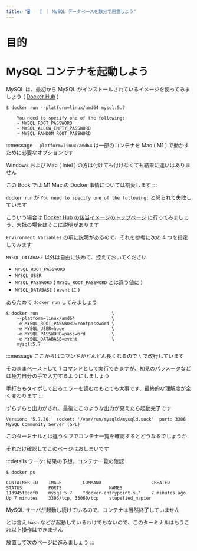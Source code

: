 ```yaml
---
title: "🖥️ ｜ 🐳 ｜ MySQL データベースを数分で用意しよう"
---
```


# 目的

# MySQL コンテナを起動しよう
MySQL は、最初から MySQL がインストールされているイメージを使ってみましょう ( [Docker Hub](https://hub.docker.com/_/mysql) )

```
$ docker run --platform=linux/amd64 mysql:5.7

    You need to specify one of the following:
    - MYSQL_ROOT_PASSWORD
    - MYSQL_ALLOW_EMPTY_PASSWORD
    - MYSQL_RANDOM_ROOT_PASSWORD
```

:::message
`--platform=linux/amd64` は一部のコンテナを Mac ( M1 ) で動かすために必要なオプションです

Windows および Mac ( Intel ) の方は付けても付けなくても結果に違いはありません

この Book では M1 Mac の Docker 事情については割愛します
:::

`docker run` が `You need to specify one of the following:` と怒られて失敗しています

こういう場合は [Docker Hub の該当イメージのトップページ](https://hub.docker.com/_/mysql) に行ってみましょう、大抵の場合はそこに説明があります

`Environment Variables` の項に説明があるので、それを参考に次の 4 つを指定してみます

`MYSQL_DATABASE` 以外は自由に決めて、控えておいてください

- `MYSQL_ROOT_PASSWORD`
- `MYSQL_USER`
- `MYSQL_PASSWORD` ( `MYSQL_ROOT_PASSWORD` とは違う値に )
- `MYSQL_DATABASE` ( `event` に )

あらためて `docker run` してみましょう

```
$ docker run                            \
    --platform=linux/amd64              \
    -e MYSQL_ROOT_PASSWORD=rootpassword \
    -e MYSQL_USER=hoge                  \
    -e MYSQL_PASSWORD=password          \
    -e MYSQL_DATABASE=event             \
    mysql:5.7
```

:::message
ここからはコマンドがどんどん長くなるので `\` で改行しています

そのままペーストして 1 コマンドとして実行できますが、初見のパラメータなどは極力自分の手で入力するようにしましょう

手打ちもタイポして出るエラーを読むのもとても大事です、最終的な理解度が全く変わります
:::

ずらずらと出力がされ、最後にこのような出力が見えたら起動完了です

```
Version: '5.7.36'  socket: '/var/run/mysqld/mysqld.sock'  port: 3306  MySQL Community Server (GPL)
```

このターミナルとは違うタブでコンテナ一覧を確認するとどうなるでしょうか

それだけ確認してこのページはおしまいです

:::details ワーク: 結果の予想、コンテナ一覧の確認
```
$ docker ps

CONTAINER ID    IMAGE        COMMAND                   CREATED          STATUS          PORTS                  NAMES
11d945f0edf0    mysql:5.7    "docker-entrypoint.s…"    7 minutes ago    Up 7 minutes    3306/tcp, 33060/tcp    stupefied_napier
```

MySQL サーバが起動し続けているので、コンテナは当然終了していません

とは言え `bash` などが起動しているわけでもないので、このターミナルはもうこれ以上操作はできません

放置して次のページに進みましょう
:::


[comment]: <> (Step 1 の MySQL コンテナはこれで十分です)

[comment]: <> (- :bulb: MySQL イメージを選択し、それをそのまま起動したコンテナができました)

[comment]: <> (- :bulb: コンテナに `-e` で環境変数を指定しました)

[comment]: <> (- :bulb: コンテナへの命令は `mysqld` なので、`bash` のようにターミナルが自由に操作できるわけではありません)

[comment]: <> (- :bulb: `bash` のように対話をするつもりがないので、`-it` は付けませんでした)

[comment]: <> (- :warning: このターミナルも終了せず、次のタブを開いて次に進んでください)
